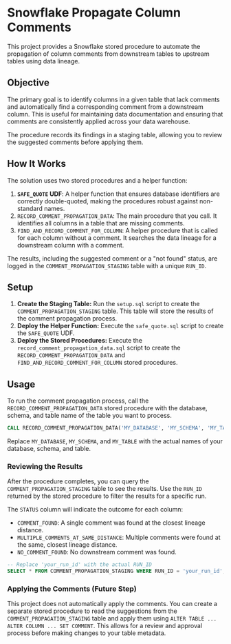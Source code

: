 # Snowflake Propagate Column Comments

This project provides a Snowflake stored procedure to automate the propagation of column comments from downstream tables to upstream tables using data lineage.

## Objective

The primary goal is to identify columns in a given table that lack comments and automatically find a corresponding comment from a downstream column. This is useful for maintaining data documentation and ensuring that comments are consistently applied across your data warehouse.

The procedure records its findings in a staging table, allowing you to review the suggested comments before applying them.

## How It Works

The solution uses two stored procedures and a helper function:

1. **`SAFE_QUOTE` UDF**: A helper function that ensures database identifiers are correctly double-quoted, making the procedures robust against non-standard names.
2. `RECORD_COMMENT_PROPAGATION_DATA`: The main procedure that you call. It identifies all columns in a table that are missing comments.
3. `FIND_AND_RECORD_COMMENT_FOR_COLUMN`: A helper procedure that is called for each column without a comment. It searches the data lineage for a downstream column with a comment.

The results, including the suggested comment or a "not found" status, are logged in the `COMMENT_PROPAGATION_STAGING` table with a unique `RUN_ID`.

## Setup

1. **Create the Staging Table:** Run the `setup.sql` script to create the `COMMENT_PROPAGATION_STAGING` table. This table will store the results of the comment propagation process.
2. **Deploy the Helper Function:** Execute the `safe_quote.sql` script to create the `SAFE_QUOTE` UDF.
3. **Deploy the Stored Procedures:** Execute the `record_comment_propagation_data.sql` script to create the `RECORD_COMMENT_PROPAGATION_DATA` and `FIND_AND_RECORD_COMMENT_FOR_COLUMN` stored procedures.

## Usage

To run the comment propagation process, call the `RECORD_COMMENT_PROPAGATION_DATA` stored procedure with the database, schema, and table name of the table you want to process.

```sql
CALL RECORD_COMMENT_PROPAGATION_DATA('MY_DATABASE', 'MY_SCHEMA', 'MY_TABLE');
```

Replace `MY_DATABASE`, `MY_SCHEMA`, and `MY_TABLE` with the actual names of your database, schema, and table.

### Reviewing the Results

After the procedure completes, you can query the `COMMENT_PROPAGATION_STAGING` table to see the results. Use the `RUN_ID` returned by the stored procedure to filter the results for a specific run.

The `STATUS` column will indicate the outcome for each column:

* `COMMENT_FOUND`: A single comment was found at the closest lineage distance.
* `MULTIPLE_COMMENTS_AT_SAME_DISTANCE`: Multiple comments were found at the same, closest lineage distance.
* `NO_COMMENT_FOUND`: No downstream comment was found.

```sql
-- Replace 'your_run_id' with the actual RUN_ID
SELECT * FROM COMMENT_PROPAGATION_STAGING WHERE RUN_ID = 'your_run_id';
```

### Applying the Comments (Future Step)

This project does not automatically apply the comments. You can create a separate stored procedure to read the suggestions from the `COMMENT_PROPAGATION_STAGING` table and apply them using `ALTER TABLE ... ALTER COLUMN ... SET COMMENT`. This allows for a review and approval process before making changes to your table metadata.
